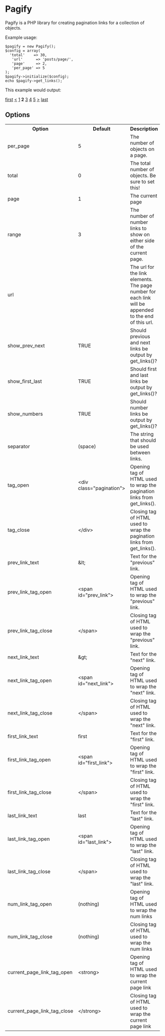 Pagify
======

Pagify is a PHP library for creating pagination links for a collection of objects.

Example usage:

	$pagify = new Pagify();
	$config = array(
	  'total'    => 30,
	   'url'      => 'posts/page/',
	   'page'     => 2,
	   'per_page' => 5
	);
	$pagify->initialize($config);
	echo $pagify->get_links();`

This example would output:

<div class="pagination"><a href="posts/page/1">first</a> <a href="posts/page/1">&lt;</a> <a href="posts/page/1">1</a> <strong>2</strong> <a href="posts/page/3">3</a> <a href="posts/page/4">4</a> <a href="posts/page/5">5</a> <a href="posts/page/3">&gt;</a> <a href="posts/page/6">last</a></div>

Options
-------

<table>
  <tr>
    <th>Option</th>
    <th>Default</th>
    <th>Description</th>
  </tr>
  <tr>
    <td>per_page</td>
    <td>5</td>
    <td>The number of objects on a page.</td>
  </tr>
  <tr>
    <td>total</td>
    <td>0</td>
    <td>The total number of objects. Be sure to set this!</td>
  </tr>
  <tr>
    <td>page</td>
    <td>1</td>
    <td>The current page</td>
  </tr>
  <tr>
    <td>range</td>
    <td>3</td>
    <td>The number of number links to show on either side of the current page.</td>
  </tr>
  <tr>
    <td>url</td>
    <td></td>
    <td>The url for the link elements. The page number for each link will be appended to the end of this url.</td>
  </tr>
  <tr>
    <td>show_prev_next</td>
    <td>TRUE</td>
    <td>Should previous and next links be output by get_links()?</td>
  </tr>
  <tr>
    <td>show_first_last</td>
    <td>TRUE</td>
    <td>Should first and last links be output by get_links()?</td>
  </tr>
  <tr>
    <td>show_numbers</td>
    <td>TRUE</td>
    <td>Should number links be output by get_links()?</td>
  </tr>
  <tr>
    <td>separator</td>
    <td>(space)</td>
    <td>The string that should be used between links.</td>
  </tr>
  <tr>
    <td>tag_open</td>
    <td>&lt;div class="pagination"&gt;</td>
    <td>Opening tag of HTML used to wrap the pagination links from get_links().</td>
  </tr>
  <tr>
    <td>tag_close</td>
    <td>&lt;/div&gt;</td>
    <td>Closing tag of HTML used to wrap the pagination links from get_links().</td>
  </tr>
  <tr>
    <td>prev_link_text</td>
    <td>&amp;lt;</td>
    <td>Text for the "previous" link.</td>
  </tr>
  <tr>
    <td>prev_link_tag_open</td>
    <td>&lt;span id="prev_link"&gt;</td>
    <td>Opening tag of HTML used to wrap the "previous" link.</td>
  </tr>
  <tr>
    <td>prev_link_tag_close</td>
    <td>&lt;/span&gt;</td>
    <td>Closing tag of HTML used to wrap the "previous" link.</td>
  </tr>
  <tr>
    <td>next_link_text</td>
    <td>&amp;gt;</td>
    <td>Text for the "next" link.</td>
  </tr>
  <tr>
    <td>next_link_tag_open</td>
    <td>&lt;span id="next_link"&gt;</td>
    <td>Opening tag of HTML used to wrap the "next" link.</td>
  </tr>
  <tr>
    <td>next_link_tag_close</td>
    <td>&lt;/span&gt;</td>
    <td>Closing tag of HTML used to wrap the "next" link.</td>
  </tr>
  <tr>
    <td>first_link_text</td>
    <td>first</td>
    <td>Text for the "first" link.</td>
  </tr>
  <tr>
    <td>first_link_tag_open</td>
    <td>&lt;span id="first_link"&gt;</td>
    <td>Opening tag of HTML used to wrap the "first" link.</td>
  </tr>
  <tr>
    <td>first_link_tag_close</td>
    <td>&lt;/span&gt;</td>
    <td>Closing tag of HTML used to wrap the "first" link.</td>
  </tr>
  <tr>
    <td>last_link_text</td>
    <td>last</td>
    <td>Text for the "last" link.</td>
  </tr>
  <tr>
    <td>last_link_tag_open</td>
    <td>&lt;span id="last_link"&gt;</td>
    <td>Opening tag of HTML used to wrap the "last" link.</td>
  </tr>
  <tr>
    <td>last_link_tag_close</td>
    <td>&lt;/span&gt;</td>
    <td>Closing tag of HTML used to wrap the "last" link.</td>
  </tr>
  <tr>
    <td>num_link_tag_open</td>
    <td>(nothing)</td>
    <td>Opening tag of HTML used to wrap the num links</td>
  </tr>
  <tr>
    <td>num_link_tag_close</td>
    <td>(nothing)</td>
    <td>Closing tag of HTML used to wrap the num links</td>
  </tr>
  <tr>
    <td>current_page_link_tag_open</td>
    <td>&lt;strong&gt;</td>
    <td>Opening tag of HTML used to wrap the current page link</td>
  </tr>
  <tr>
    <td>current_page_link_tag_close</td>
    <td>&lt;/strong&gt;</td>
    <td>Closing tag of HTML used to wrap the current page link</td>
  </tr>
</table>
